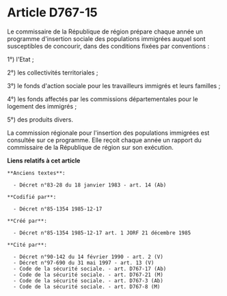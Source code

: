 # Article D767-15

Le commissaire de la République de région prépare chaque année   un programme d'insertion sociale des populations immigrées
auquel sont susceptibles de concourir, dans des conditions fixées par conventions : 

1°) l'Etat ; 

2°) les collectivités territoriales ; 

3°) le fonds d'action sociale pour les travailleurs immigrés et leurs familles ; 

4°) les fonds affectés par les commissions départementales pour le logement des immigrés ; 

5°) des produits divers. 

La commission régionale pour l'insertion des populations immigrées est consultée sur ce programme. Elle reçoit chaque année
un rapport du commissaire de la République de région sur son exécution.

**Liens relatifs à cet article**

	**Anciens textes**:

	  - Décret n°83-28 du 18 janvier 1983 - art. 14 (Ab)

	**Codifié par**:

	  - Décret n°85-1354 1985-12-17

	**Créé par**:

	  - Décret n°85-1354 1985-12-17 art. 1 JORF 21 décembre 1985

	**Cité par**:

	  - Décret n°90-142 du 14 février 1990 - art. 2 (V)
	  - Décret n°97-690 du 31 mai 1997 - art. 13 (V)
	  - Code de la sécurité sociale. - art. D767-17 (Ab)
	  - Code de la sécurité sociale. - art. D767-21 (M)
	  - Code de la sécurité sociale. - art. D767-3 (Ab)
	  - Code de la sécurité sociale. - art. D767-8 (M)
